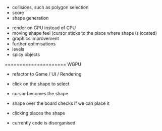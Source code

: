 + collisions, such as polygon selection
+ score
+ shape generation
- render on GPU instead of CPU
- moving shape feel (cursor sticks to the place where shape is located)
- graphics improvement
- further optimisations
- levels
- spicy objects




===================== WGPU
+ refactor to Game / UI / Rendering
- click on the shape to select
- cursor becomes the shape
- shape over the board checks if we can place it
- clicking places the shape

- currently code is disorganised